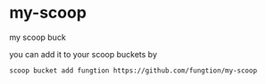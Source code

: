 # my-scoop
my scoop buck

you can add it to your scoop buckets by

```shell
scoop bucket add fungtion https://github.com/fungtion/my-scoop
```
